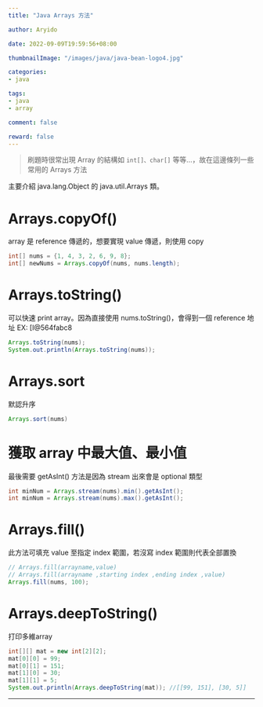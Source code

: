 ```yaml
---
title: "Java Arrays 方法"

author: Aryido

date: 2022-09-09T19:59:56+08:00

thumbnailImage: "/images/java/java-bean-logo4.jpg"

categories:
- java

tags:
- java
- array

comment: false

reward: false
---
```

<!--BODY-->
> 刷題時很常出現 Array 的結構如 `int[]、char[]` 等等...，故在這邊條列一些常用的 Arrays 方法

<!--more-->
主要介紹 java.lang.Object 的 java.util.Arrays 類。

#  Arrays.copyOf()
array 是 reference 傳遞的，想要實現 value 傳遞，則使用 copy

```java
int[] nums = {1, 4, 3, 2, 6, 9, 8};
int[] newNums = Arrays.copyOf(nums, nums.length);
```

# Arrays.toString()
可以快速 print array。因為直接使用 nums.toString()，會得到一個 reference 地址 EX: [I@564fabc8
```java
Arrays.toString(nums);
System.out.println(Arrays.toString(nums));
```

# Arrays.sort
默認升序

```java
Arrays.sort(nums)
```

# 獲取 array 中最大值、最小值
最後需要 getAsInt() 方法是因為 stream 出來會是 optional 類型

```java
int minNum = Arrays.stream(nums).min().getAsInt();
int minNum = Arrays.stream(nums).max().getAsInt();
```

# Arrays.fill()
此方法可填充 value 至指定 index 範圍，若沒寫 index 範圍則代表全部置換

```java
// Arrays.fill(arrayname,value)
// Arrays.fill(arrayname ,starting index ,ending index ,value)
Arrays.fill(nums, 100);
```

# Arrays.deepToString()
打印多維array

```java
int[][] mat = new int[2][2];
mat[0][0] = 99;
mat[0][1] = 151;
mat[1][0] = 30;
mat[1][1] = 5;
System.out.println(Arrays.deepToString(mat)); //[[99, 151], [30, 5]]
```
---